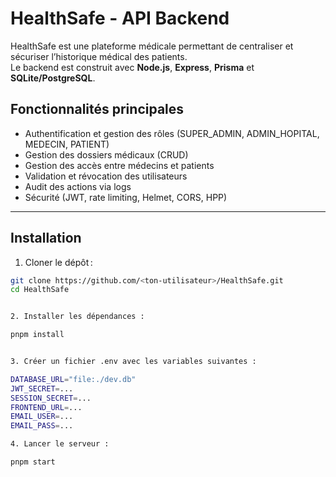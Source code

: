 # HealthSafe - API Backend

HealthSafe est une plateforme médicale permettant de centraliser et sécuriser l’historique médical des patients.  
Le backend est construit avec **Node.js**, **Express**, **Prisma** et **SQLite/PostgreSQL**.  

## Fonctionnalités principales

- Authentification et gestion des rôles (SUPER_ADMIN, ADMIN_HOPITAL, MEDECIN, PATIENT)
- Gestion des dossiers médicaux (CRUD)
- Gestion des accès entre médecins et patients
- Validation et révocation des utilisateurs
- Audit des actions via logs
- Sécurité (JWT, rate limiting, Helmet, CORS, HPP)

---

##  Installation

1. Cloner le dépôt :

```bash
git clone https://github.com/<ton-utilisateur>/HealthSafe.git
cd HealthSafe


2. Installer les dépendances :

pnpm install


3. Créer un fichier .env avec les variables suivantes :

DATABASE_URL="file:./dev.db"
JWT_SECRET=...
SESSION_SECRET=...
FRONTEND_URL=...
EMAIL_USER=...
EMAIL_PASS=...

4. Lancer le serveur :

pnpm start


